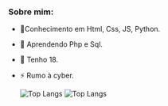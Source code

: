 ### Sobre mim:
- 🌱Conhecimento em Html, Css, JS, Python.
- 🤔 Aprendendo Php e Sql.
- 💬 Tenho 18.
- ⚡ Rumo à cyber.

  ![Top Langs](https://github-readme-stats.vercel.app/api/top-langs/?username=xandast&layout=compact)
  ![Top Langs](https://github-readme-stats.vercel.app/api/top-langs/?username=xandasta&size_weight=0.5&count_weight=0.5)
